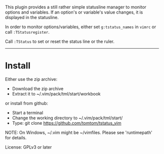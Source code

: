 This plugin provides a still rather simple statusline manager to monitor 
options and variables. If an option's or variable's value changes, it is 
displayed in the statusline.

In order to monitor options/variables, either set `g:tstatus_names` in 
`vimrc` or call `:TStatusregister`.

Call `:TStatus` to set or reset the status line or the ruler.


-----------------------------------------------------------------------

# Install

Either use the zip archive:

- Download the zip archive
- Extract it to ~/.vim/pack/tml/start/workbook

or install from github:

- Start a terminal
- Change the working directory to ~/.vim/pack/tml/start/
- Type: git clone https://github.com/tomtom/tstatus_vim

NOTE: On Windows, ~/.vim might be ~/vimfiles. Please see 'runtimepath' for 
details.





License: GPLv3 or later


